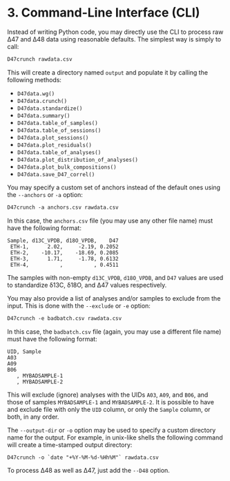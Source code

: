 # 3. Command-Line Interface (CLI)

Instead of writing Python code, you may directly use the CLI to process raw Δ47 and Δ48 data using reasonable defaults. The simplest way is simply to call:

```txt
D47crunch rawdata.csv
```

This will create a directory named `output` and populate it by calling the following methods:

* `D47data.wg()`
* `D47data.crunch()`
* `D47data.standardize()`
* `D47data.summary()`
* `D47data.table_of_samples()`
* `D47data.table_of_sessions()`
* `D47data.plot_sessions()`
* `D47data.plot_residuals()`
* `D47data.table_of_analyses()`
* `D47data.plot_distribution_of_analyses()`
* `D47data.plot_bulk_compositions()`
* `D47data.save_D47_correl()`

You may specify a custom set of anchors instead of the default ones using the `--anchors` or `-a` option:

```txt
D47crunch -a anchors.csv rawdata.csv
```

In this case, the `anchors.csv` file (you may use any other file name) must have the following format:

```csv
Sample, d13C_VPDB, d18O_VPDB,    D47
 ETH-1,      2.02,     -2.19, 0.2052
 ETH-2,    -10.17,    -18.69, 0.2085
 ETH-3,      1.71,     -1.78, 0.6132
 ETH-4,          ,          , 0.4511
```
 
The samples with non-empty `d13C_VPDB`, `d18O_VPDB`, and `D47` values are used to standardize δ13C, δ18O, and Δ47 values respectively.

You may also provide a list of analyses and/or samples to exclude from the input. This is done with the `--exclude` or `-e` option:

```txt
D47crunch -e badbatch.csv rawdata.csv
```

In this case, the `badbatch.csv` file (again, you may use a different file name) must have the following format:

```csv
UID, Sample
A03
A09
B06
   , MYBADSAMPLE-1
   , MYBADSAMPLE-2
```

This will exclude (ignore) analyses with the UIDs `A03`, `A09`, and `B06`, and those of samples `MYBADSAMPLE-1` and `MYBADSAMPLE-2`. It is possible to have and exclude file with only the `UID` column, or only the `Sample` column, or both, in any order.

The `--output-dir` or `-o` option may be used to specify a custom directory name for the output. For example, in unix-like shells the following command will create a time-stamped output directory:

```txt
D47crunch -o `date "+%Y-%M-%d-%Hh%M"` rawdata.csv
```

To process Δ48 as well as Δ47, just add the `--D48` option.